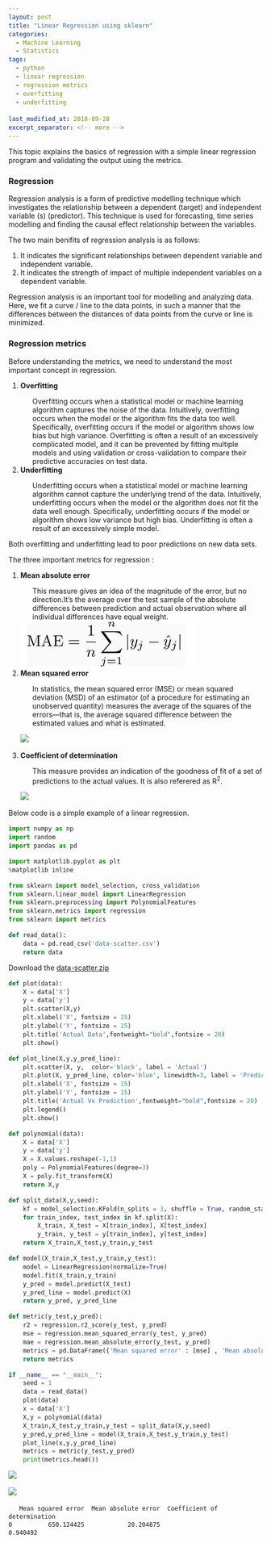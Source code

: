 ```yaml
---
layout: post
title: "Linear Regression using sklearn"
categories:
  - Machine Learning
  - Statistics
tags:
  - python
  - linear regression
  - regression metrics
  - overfitting
  - underfitting

last_modified_at: 2018-09-28
excerpt_separator: <!-- more -->
---
```


This topic explains the basics of regression with a simple linear regression program and validating the output using the metrics.
<!-- more -->

### Regression
<p>
Regression analysis is a form of predictive modelling technique which investigates the relationship between a dependent (target) and independent variable (s) (predictor). This technique is used for forecasting, time series modelling and finding the causal effect relationship between the variables.
</p>

The two main benifits of regression analysis is as follows:
<ol>
  <li>It indicates the significant relationships between dependent variable and independent variable.</li>
  <li>It indicates the strength of impact of multiple independent variables on a dependent variable.</li>
</ol>

<p>
Regression analysis is an important tool for modelling and analyzing data. Here, we fit a curve / line to the data points, in such a manner that the differences between the distances of data points from the curve or line is minimized.
</p>

### Regression metrics
<p>

Before understanding the metrics, we need to understand the most important concept in regression.
<ol>
  <li> <b>Overfitting</b> </li>
    <ul style="list-style-type:none">
      <li> Overfitting occurs when a statistical model or machine learning algorithm captures the noise of the data.  Intuitively, overfitting occurs when the model or the algorithm fits the data too well.  Specifically, overfitting occurs if the model or algorithm shows low bias but high variance.  Overfitting is often a result of an excessively complicated model, and it can be prevented by fitting multiple models and using validation or cross-validation to compare their predictive accuracies on test data.</li>
    </ul>
  <li> <b>Underfitting</b> </li>
  <ul style="list-style-type:none">
    <li> Underfitting occurs when a statistical model or machine learning algorithm cannot capture the underlying trend of the data.  Intuitively, underfitting occurs when the model or the algorithm does not fit the data well enough.  Specifically, underfitting occurs if the model or algorithm shows low variance but high bias.  Underfitting is often a result of an excessively simple model.</li>
    </ul>
</ol>

Both overfitting and underfitting lead to poor predictions on new data sets.<br>

The three important metrics for regression :

<ol>
  <li> <b>Mean absolute error</b> </li>
    <ul style="list-style-type:none">
       <li>This measure gives an idea of the magnitude of the error, but no direction.It’s the average over the test sample of the absolute differences between prediction and actual observation where all individual differences have equal weight.</li>
    </ul>
  
 
  <img src="https://github.com/dchandra1985/portfolio/blob/gh-pages/images/ML_7_3.png" title="MAE">

 



  <li> <b>Mean squared error</b> </li>
  <ul style="list-style-type:none">
    <li>In statistics, the mean squared error (MSE) or mean squared deviation (MSD) of an estimator (of a procedure for estimating an unobserved quantity) measures the average of the squares of the errors—that is, the average squared difference between the estimated values and what is estimated.</li>
    </ul>


   ![]({{"/images/ML_7_4.png"|absolute_url}})

   <li> <b>Coefficient of determination</b> </li>
     <ul style="list-style-type:none">
       <li>This measure provides an indication of the goodness of fit of a set of predictions to the actual values. It is also referered as R<sup>2</sup>.</li>
     </ul>

   ![]({{"/images/ML_7_5.png"|absolute_url}})
</ol>



Below code is a simple example of a linear regression.


```python
import numpy as np
import random
import pandas as pd
```


```python
import matplotlib.pyplot as plt
%matplotlib inline
```


```python
from sklearn import model_selection, cross_validation
from sklearn.linear_model import LinearRegression
from sklearn.preprocessing import PolynomialFeatures
from sklearn.metrics import regression
from sklearn import metrics
```

```python
def read_data():
    data = pd.read_csv('data-scatter.csv')
    return data    
```
Download the [data-scatter.zip](https://github.com/dchandra1985/portfolio/blob/gh-pages/data/data-scatter.zip)

```python
def plot(data):
    X = data['X']
    y = data['y']
    plt.scatter(X,y)
    plt.xlabel('X', fontsize = 15)
    plt.ylabel('Y', fontsize = 15)
    plt.title('Actual Data',fontweight="bold",fontsize = 20)
    plt.show()
```


```python
def plot_line(X,y,y_pred_line):
    plt.scatter(X, y,  color='black', label = 'Actual')
    plt.plot(X, y_pred_line, color='blue', linewidth=3, label = 'Predicted')
    plt.xlabel('X', fontsize = 15)
    plt.ylabel('Y', fontsize = 15)
    plt.title('Actual Vs Prediction',fontweight="bold",fontsize = 20)
    plt.legend()
    plt.show()
```


```python
def polynomial(data):
    X = data['X']
    y = data['y']
    X = X.values.reshape(-1,1)
    poly = PolynomialFeatures(degree=3)
    X = poly.fit_transform(X)
    return X,y
```


```python
def split_data(X,y,seed):
    kf = model_selection.KFold(n_splits = 3, shuffle = True, random_state = seed)
    for train_index, test_index in kf.split(X):
        X_train, X_test = X[train_index], X[test_index]
        y_train, y_test = y[train_index], y[test_index]
    return X_train,X_test,y_train,y_test
```


```python
def model(X_train,X_test,y_train,y_test):
    model = LinearRegression(normalize=True)
    model.fit(X_train,y_train)
    y_pred = model.predict(X_test)
    y_pred_line = model.predict(X)
    return y_pred, y_pred_line
```


```python
def metric(y_test,y_pred):
    r2 = regression.r2_score(y_test, y_pred)
    mse = regression.mean_squared_error(y_test, y_pred)
    mae = regression.mean_absolute_error(y_test, y_pred)
    metrics = pd.DataFrame({'Mean squared error' : [mse] , 'Mean absolute error' : [mae], 'Coefficient of determination' : [r2]})
    return metrics
```


```python
if __name__ == "__main__":
    seed = 1
    data = read_data()
    plot(data)
    x = data['X']
    X,y = polynomial(data)
    X_train,X_test,y_train,y_test = split_data(X,y,seed)
    y_pred,y_pred_line = model(X_train,X_test,y_train,y_test)
    plot_line(x,y,y_pred_line)
    metrics = metric(y_test,y_pred)
    print(metrics.head())
```


![]({{"/images/ML_7_1.png"|absolute_url}})



![]({{"/images/ML_7_2.png"|absolute_url}})


       Mean squared error  Mean absolute error  Coefficient of determination
    0          650.124425            20.204875                      0.940492
